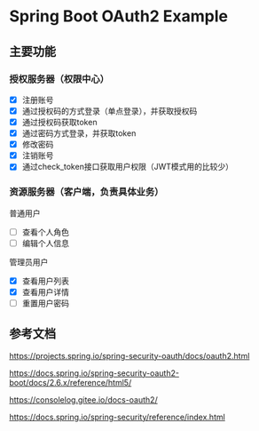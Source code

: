 # Spring Boot OAuth2 Example

## 主要功能

### 授权服务器（权限中心）

- [x] 注册账号
- [x] 通过授权码的方式登录（单点登录），并获取授权码
- [x] 通过授权码获取token
- [x] 通过密码方式登录，并获取token
- [x] 修改密码
- [x] 注销账号
- [x] 通过check_token接口获取用户权限（JWT模式用的比较少）

### 资源服务器（客户端，负责具体业务）

普通用户

- [ ] 查看个人角色
- [ ] 编辑个人信息

管理员用户

- [x] 查看用户列表
- [x] 查看用户详情
- [ ] 重置用户密码

## 参考文档

https://projects.spring.io/spring-security-oauth/docs/oauth2.html

https://docs.spring.io/spring-security-oauth2-boot/docs/2.6.x/reference/html5/

https://consolelog.gitee.io/docs-oauth2/

https://docs.spring.io/spring-security/reference/index.html
